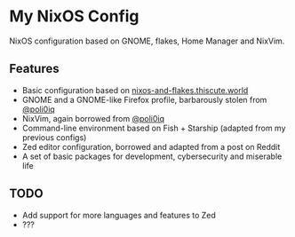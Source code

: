 # My NixOS Config

NixOS configuration based on GNOME, flakes, Home Manager and NixVim.

## Features

- Basic configuration based on [nixos-and-flakes.thiscute.world](https://nixos-and-flakes.thiscute.world/)
- GNOME and a GNOME-like Firefox profile, barbarously stolen from [@poli0iq](https://github.com/poli0iq)
- NixVim, again borrowed from [@poli0iq](https://github.com/poli0iq)
- Command-line environment based on Fish + Starship (adapted from my previous configs)
- Zed editor configuration, borrowed and adapted from a post on Reddit
- A set of basic packages for development, cybersecurity and miserable life
## TODO

- Add support for more languages and features to Zed
- ???
